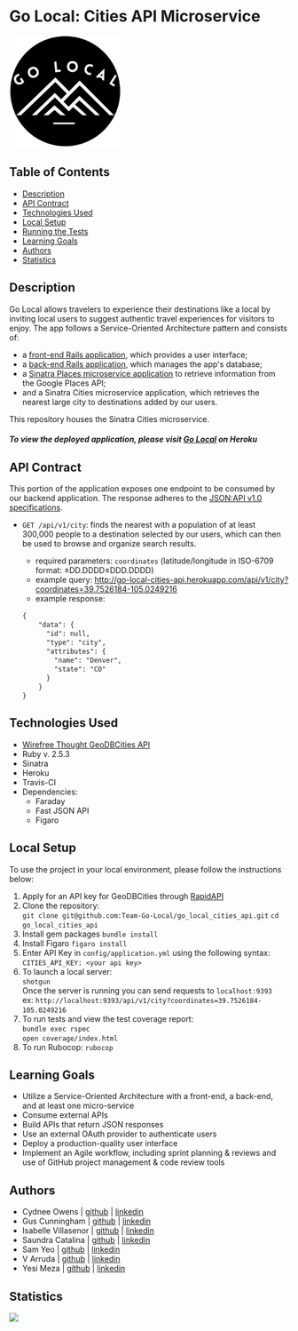 # Go Local: Cities API Microservice

<img src="app/assets/bw_logo.png" width="200">


## Table of Contents

-   [Description](#description)
-   [API Contract](#api-contract)
-   [Technologies Used](#technologies-used)
-   [Local Setup](#local-setup)
-   [Running the Tests](#running-the-tests)
-   [Learning Goals](#learning-goals)
-   [Authors](#authors)
-   [Statistics](#statistics)

## Description
Go Local allows travelers to experience their destinations like a local by inviting local users to suggest authentic travel experiences for visitors to enjoy. The app follows a Service-Oriented Architecture pattern and consists of:
  - a [front-end Rails application](https://github.com/Team-Go-Local/go_local_frontend), which provides a user interface;
  - a [back-end Rails application](https://github.com/Team-Go-Local/go_local_backend), which manages the app's database;
  - a [Sinatra Places microservice application](https://github.com/Team-Go-Local/go_local_microservice) to retrieve information from the Google Places API;
  - and a Sinatra Cities microservice application, which retrieves the nearest large city to destinations added by our users.<br>

This repository houses the Sinatra Cities microservice.

##### To view the deployed application, please visit [Go Local](https://go-local-fe.herokuapp.com) on Heroku

## API Contract

This portion of the application exposes one endpoint to be consumed by our backend application. The response adheres to the [JSON:API v1.0 specifications](https://jsonapi.org/).

- `GET /api/v1/city`: finds the nearest with a population of at least 300,000 people to a destination selected by our users, which can then be used to browse and organize search results.<br>

  - required parameters: `coordinates` (latitude/longitude in ISO-6709 format: ±DD.DDDD±DDD.DDDD)
  - example query: http://go-local-cities-api.herokuapp.com/api/v1/city?coordinates=39.7526184-105.0249216
  - example response:
  ```
  {
      "data": {
        "id": null,
        "type": "city",
        "attributes": {
          "name": "Denver",
          "state": "CO"
        }
      }
  }
  ```

## Technologies Used
- [Wirefree Thought GeoDBCities API](https://wirefreethought.github.io/geodb-cities-api-docs)
- Ruby v. 2.5.3
- Sinatra
- Heroku
- Travis-CI
- Dependencies:
  - Faraday
  - Fast JSON API
  - Figaro

## Local Setup
To use the project in your local environment, please follow the instructions below:

1. Apply for an API key for GeoDBCities through [RapidAPI](https://rapidapi.com/wirefreethought/api/GeoDB%20Cities)
2. Clone the repository:<br>
  `git clone git@github.com:Team-Go-Local/go_local_cities_api.git`
  `cd go_local_cities_api`
3. Install gem packages
  `bundle install`
4. Install Figaro
  `figaro install`
5. Enter API Key in `config/application.yml` using the following syntax:<br>
  `CITIES_API_KEY: <your api key>`
6. To launch a local server:<br>
  `shotgun`<br>
  Once the server is running you can send requests to `localhost:9393`<br>
  ex: `http://localhost:9393/api/v1/city?coordinates=39.7526184-105.0249216`
7. To run tests and view the test coverage report:<br>
  `bundle exec rspec`  
  `open coverage/index.html`
8. To run Rubocop:
  `rubocop`


## Learning Goals

- Utilize a Service-Oriented Architecture with a front-end, a back-end, and at least one micro-service
- Consume external APIs
- Build APIs that return JSON responses
- Use an external OAuth provider to authenticate users
- Deploy a production-quality user interface
- Implement an Agile workflow, including sprint planning & reviews and use of GitHub project management & code review tools

## Authors
-   Cydnee Owens | [github](https://github.com/cowens87) \| [linkedin](https://www.linkedin.com/in/cydnee-owens-5280/)
-   Gus Cunningham | [github](https://github.com/cunninghamge) \| [linkedin](https://www.linkedin.com/in/grayson-cunningham/)
-   Isabelle Villasenor | [github](https://github.com/isabellevillasenor) \| [linkedin](https://www.linkedin.com/in/isabelle-villasenor/)
-   Saundra Catalina | [github](https://github.com/saundracatalina) \| [linkedin](https://www.linkedin.com/in/saundra-catalina/)
-   Sam Yeo | [github](https://github.com/SK-Sam) \| [linkedin](https://www.linkedin.com/in/samuel-horishin-yeo/)
-   V Arruda | [github](https://github.com/nessarruda) \| [linkedin](https://www.linkedin.com/in/vanessa-alves-de-arruda/)
-   Yesi Meza | [github](https://github.com/SK-Sam) \| [linkedin](https://www.linkedin.com/in/yesimeza/)

## Statistics
<!-- Shields -->
![](https://img.shields.io/github/contributors/Team-Go-Local/go_local_cities_api)
